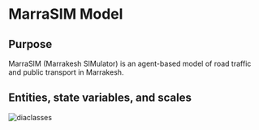 # MarraSIM Model
## Purpose
MarraSIM (Marrakesh SIMulator) is an agent-based model of road traffic and public transport in Marrakesh.

## Entities, state variables, and scales

![diaclasses](https://github.com/laatabix/MarraSIM/assets/15381143/64e56d84-7864-4fe6-9b0b-30249928de9c)
